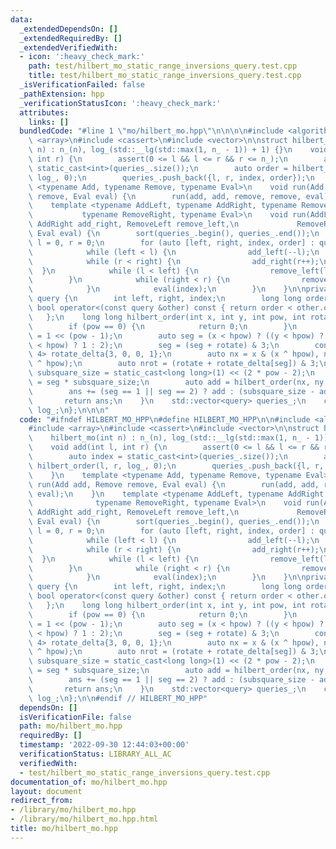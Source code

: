 ```yaml
---
data:
  _extendedDependsOn: []
  _extendedRequiredBy: []
  _extendedVerifiedWith:
  - icon: ':heavy_check_mark:'
    path: test/hilbert_mo_static_range_inversions_query.test.cpp
    title: test/hilbert_mo_static_range_inversions_query.test.cpp
  _isVerificationFailed: false
  _pathExtension: hpp
  _verificationStatusIcon: ':heavy_check_mark:'
  attributes:
    links: []
  bundledCode: "#line 1 \"mo/hilbert_mo.hpp\"\n\n\n\n#include <algorithm>\n#include\
    \ <array>\n#include <cassert>\n#include <vector>\n\nstruct hilbert_mo {\n    hilbert_mo(int\
    \ n) : n_(n), log_(std::__lg(std::max(1, n_ - 1)) + 1) {}\n    void add(int l,\
    \ int r) {\n        assert(0 <= l && l <= r && r <= n_);\n        auto index =\
    \ static_cast<int>(queries_.size());\n        auto order = hilbert_order(l, r,\
    \ log_, 0);\n        queries_.push_back({l, r, index, order});\n    }\n    template\
    \ <typename Add, typename Remove, typename Eval>\n    void run(Add add, Remove\
    \ remove, Eval eval) {\n        run(add, add, remove, remove, eval);\n    }\n\
    \    template <typename AddLeft, typename AddRight, typename RemoveLeft,\n   \
    \           typename RemoveRight, typename Eval>\n    void run(AddLeft add_left,\
    \ AddRight add_right, RemoveLeft remove_left,\n             RemoveRight remove_right,\
    \ Eval eval) {\n        sort(queries_.begin(), queries_.end());\n        auto\
    \ l = 0, r = 0;\n        for (auto [left, right, index, order] : queries_) {\n\
    \            while (left < l) {\n                add_left(--l);\n            }\n\
    \            while (r < right) {\n                add_right(r++);\n          \
    \  }\n            while (l < left) {\n                remove_left(l++);\n    \
    \        }\n            while (right < r) {\n                remove_right(--r);\n\
    \            }\n            eval(index);\n        }\n    }\n\nprivate:\n    struct\
    \ query {\n        int left, right, index;\n        long long order;\n       \
    \ bool operator<(const query &other) const { return order < other.order; }\n \
    \   };\n    long long hilbert_order(int x, int y, int pow, int rotate) const {\n\
    \        if (pow == 0) {\n            return 0;\n        }\n        auto hpow\
    \ = 1 << (pow - 1);\n        auto seg = (x < hpow) ? ((y < hpow) ? 0 : 3) : ((y\
    \ < hpow) ? 1 : 2);\n        seg = (seg + rotate) & 3;\n        const std::array<int,\
    \ 4> rotate_delta{3, 0, 0, 1};\n        auto nx = x & (x ^ hpow), ny = y & (y\
    \ ^ hpow);\n        auto nrot = (rotate + rotate_delta[seg]) & 3;\n        auto\
    \ subsquare_size = static_cast<long long>(1) << (2 * pow - 2);\n        auto ans\
    \ = seg * subsquare_size;\n        auto add = hilbert_order(nx, ny, pow - 1, nrot);\n\
    \        ans += (seg == 1 || seg == 2) ? add : (subsquare_size - add - 1);\n \
    \       return ans;\n    }\n    std::vector<query> queries_;\n    const int n_,\
    \ log_;\n};\n\n\n"
  code: "#ifndef HILBERT_MO_HPP\n#define HILBERT_MO_HPP\n\n#include <algorithm>\n\
    #include <array>\n#include <cassert>\n#include <vector>\n\nstruct hilbert_mo {\n\
    \    hilbert_mo(int n) : n_(n), log_(std::__lg(std::max(1, n_ - 1)) + 1) {}\n\
    \    void add(int l, int r) {\n        assert(0 <= l && l <= r && r <= n_);\n\
    \        auto index = static_cast<int>(queries_.size());\n        auto order =\
    \ hilbert_order(l, r, log_, 0);\n        queries_.push_back({l, r, index, order});\n\
    \    }\n    template <typename Add, typename Remove, typename Eval>\n    void\
    \ run(Add add, Remove remove, Eval eval) {\n        run(add, add, remove, remove,\
    \ eval);\n    }\n    template <typename AddLeft, typename AddRight, typename RemoveLeft,\n\
    \              typename RemoveRight, typename Eval>\n    void run(AddLeft add_left,\
    \ AddRight add_right, RemoveLeft remove_left,\n             RemoveRight remove_right,\
    \ Eval eval) {\n        sort(queries_.begin(), queries_.end());\n        auto\
    \ l = 0, r = 0;\n        for (auto [left, right, index, order] : queries_) {\n\
    \            while (left < l) {\n                add_left(--l);\n            }\n\
    \            while (r < right) {\n                add_right(r++);\n          \
    \  }\n            while (l < left) {\n                remove_left(l++);\n    \
    \        }\n            while (right < r) {\n                remove_right(--r);\n\
    \            }\n            eval(index);\n        }\n    }\n\nprivate:\n    struct\
    \ query {\n        int left, right, index;\n        long long order;\n       \
    \ bool operator<(const query &other) const { return order < other.order; }\n \
    \   };\n    long long hilbert_order(int x, int y, int pow, int rotate) const {\n\
    \        if (pow == 0) {\n            return 0;\n        }\n        auto hpow\
    \ = 1 << (pow - 1);\n        auto seg = (x < hpow) ? ((y < hpow) ? 0 : 3) : ((y\
    \ < hpow) ? 1 : 2);\n        seg = (seg + rotate) & 3;\n        const std::array<int,\
    \ 4> rotate_delta{3, 0, 0, 1};\n        auto nx = x & (x ^ hpow), ny = y & (y\
    \ ^ hpow);\n        auto nrot = (rotate + rotate_delta[seg]) & 3;\n        auto\
    \ subsquare_size = static_cast<long long>(1) << (2 * pow - 2);\n        auto ans\
    \ = seg * subsquare_size;\n        auto add = hilbert_order(nx, ny, pow - 1, nrot);\n\
    \        ans += (seg == 1 || seg == 2) ? add : (subsquare_size - add - 1);\n \
    \       return ans;\n    }\n    std::vector<query> queries_;\n    const int n_,\
    \ log_;\n};\n\n#endif // HILBERT_MO_HPP"
  dependsOn: []
  isVerificationFile: false
  path: mo/hilbert_mo.hpp
  requiredBy: []
  timestamp: '2022-09-30 12:44:03+00:00'
  verificationStatus: LIBRARY_ALL_AC
  verifiedWith:
  - test/hilbert_mo_static_range_inversions_query.test.cpp
documentation_of: mo/hilbert_mo.hpp
layout: document
redirect_from:
- /library/mo/hilbert_mo.hpp
- /library/mo/hilbert_mo.hpp.html
title: mo/hilbert_mo.hpp
---
```

